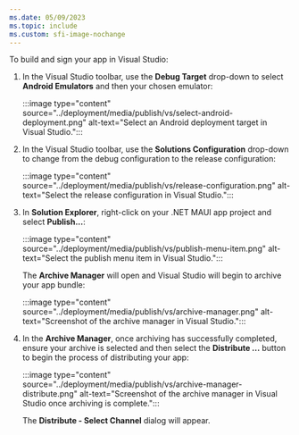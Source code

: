 ```yaml
---
ms.date: 05/09/2023
ms.topic: include
ms.custom: sfi-image-nochange
---
```


To build and sign your app in Visual Studio:

1. In the Visual Studio toolbar, use the **Debug Target** drop-down to select **Android Emulators** and then your chosen emulator:

    :::image type="content" source="../deployment/media/publish/vs/select-android-deployment.png" alt-text="Select an Android deployment target in Visual Studio.":::

1. In the Visual Studio toolbar, use the **Solutions Configuration** drop-down to change from the debug configuration to the release configuration:

    :::image type="content" source="../deployment/media/publish/vs/release-configuration.png" alt-text="Select the release configuration in Visual Studio.":::

1. In **Solution Explorer**, right-click on your .NET MAUI app project and select **Publish...**:

    :::image type="content" source="../deployment/media/publish/vs/publish-menu-item.png" alt-text="Select the publish menu item in Visual Studio.":::

    The **Archive Manager** will open and Visual Studio will begin to archive your app bundle:

    :::image type="content" source="../deployment/media/publish/vs/archive-manager.png" alt-text="Screenshot of the archive manager in Visual Studio.":::

1. In the **Archive Manager**, once archiving has successfully completed, ensure your archive is selected and then select the **Distribute ...** button to begin the process of distributing your app:

    :::image type="content" source="../deployment/media/publish/vs/archive-manager-distribute.png" alt-text="Screenshot of the archive manager in Visual Studio once archiving is complete.":::

    The **Distribute - Select Channel** dialog will appear.
